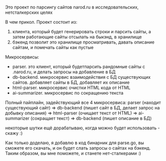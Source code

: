 Это проект по парсингу сайтов narod.ru в исследовательских, нетсталкерских целях

В чем прикол. Проект состоит из:
1) клиента, который будет генерировать строки и парсить сайты, а затем работающие сайты отсылать на быкэнд, в хранилище
2) бэкенд позволит это хранилище просматривать, давать описание сайтам, и помечать сайты как пустые

Микросервисы:
- parser. это клиент, который будетпарсить рандомные сайты с .narod.ru, и делать запросы на добавление в БД
- db-backend. микросервис взаимодействия с БД существующих сайтов. добавляет сайты в БД, добавляет их описание
- html-parser. микросервис очистки HTML кода от HTML
- ai-summarizer. микросервис по сокращению текста

Полный пайплайн, задействующий все 4 микросервиса:
parser (находит существующий сайт) =>
db-backend (пишет сайт в БД, делает запрос на добывку описания) =>
html-parser (очищает текст от HTML) =>
ai-summarizer (сокращает текст) =>
db-backend (пишет описание в БД)

некоторые шутки ещё дорабатываю, когда можно будет использовать - скажу :)

Как только доделаю, я добавлю в код бинарник для parse.go, вы сможете его скачать, и он будет слать запросы о сайтах на бэкенд. Таким образом, вы мне поможете, и станете нет-сталкерами :)
